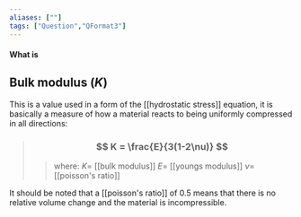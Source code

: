 ```yaml
---
aliases: [""]
tags: ["Question","QFormat3"]
---
```


#### What is
## Bulk modulus ($K$)
This is a value used in a form of the [[hydrostatic stress]] equation, it is basically a measure of how a material reacts to being uniformly compressed in all directions:

> ### $$ K = \frac{E}{3(1-2\nu)} $$ 
>> where:
>> $K=$ [[bulk modulus]]
>> $E=$ [[youngs modulus]]
>> $\nu=$ [[poisson's ratio]]

It should be noted that a [[poisson's ratio]] of 0.5 means that there is no relative volume change and the material is incompressible.